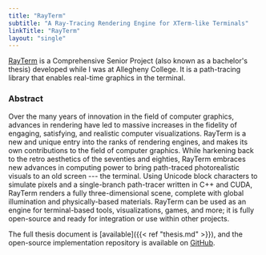```yaml
---
title: "RayTerm"
subtitle: "A Ray-Tracing Rendering Engine for XTerm-like Terminals"
linkTitle: "RayTerm"
layout: "single"
---
```


[RayTerm](https://github.com/Michionlion/rayterm) is a Comprehensive Senior
Project (also known as a bachelor's thesis) developed while I was at Allegheny
College. It is a path-tracing library that enables real-time graphics in the
terminal.

### Abstract

Over the many years of innovation in the field of computer graphics, advances
in rendering have led to massive increases in the fidelity of engaging,
satisfying, and realistic computer visualizations.  RayTerm is a new and unique
entry into the ranks of rendering engines, and makes its own contributions to
the field of computer graphics.  While harkening back to the retro aesthetics
of the seventies and eighties, RayTerm embraces new advances in computing power
to bring path-traced photorealistic visuals to an old screen --- the terminal.
Using Unicode block characters to simulate pixels and a single-branch
path-tracer written in C++ and CUDA, RayTerm renders a fully three-dimensional
scene, complete with global illumination and physically-based materials.
RayTerm can be used as an engine for terminal-based tools, visualizations,
games, and more; it is fully open-source and ready for integration or use
within other projects.

The full thesis document is [available]({{< ref "thesis.md" >}}),
and the open-source implementation repository is available on
[GitHub](https://github.com/Michionlion/rayterm).
